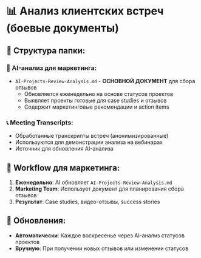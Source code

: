 # 📊 Анализ клиентских встреч (боевые документы)

## 📁 Структура папки:

### 🤖 AI-анализ для маркетинга:
- `AI-Projects-Review-Analysis.md` - **ОСНОВНОЙ ДОКУМЕНТ** для сбора отзывов
  - Обновляется еженедельно на основе статусов проектов
  - Выявляет проекты готовые для case studies и отзывов
  - Содержит маркетинговые рекомендации и action items

### 📞 Meeting Transcripts:
- Обработанные транскрипты встреч (анонимизированные)
- Используются для демонстрации анализа на вебинарах
- Источник для обновления AI-анализа

## 🎯 Workflow для маркетинга:

1. **Еженедельно**: AI обновляет `AI-Projects-Review-Analysis.md`
2. **Marketing Team**: Использует документ для планирования сбора отзывов  
3. **Результат**: Case studies, видео-отзывы, success stories

## 🔄 Обновления:
- **Автоматически**: Каждое воскресенье через AI-анализ статусов проектов
- **Вручную**: При получении новых отзывов или изменении статусов
